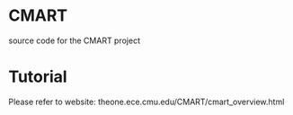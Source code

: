 # CMART
source code for the CMART project
# Tutorial
Please refer to website: theone.ece.cmu.edu/CMART/cmart_overview.html
